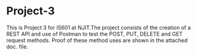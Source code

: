 # Project-3
This is Project 3 for IS601 at NJIT.The project consists of the creation of a REST API and use of Postman to test the POST, PUT, DELETE and GET request methods. Proof of these method uses are shown in the attached doc. file.
